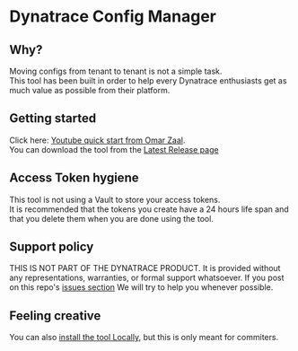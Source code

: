 # Dynatrace Config Manager

## Why?
Moving configs from tenant to tenant is not a simple task.
<br>This tool has been built in order to help every Dynatrace enthusiasts get as much value as possible from their platform.

## Getting started
Click here: [Youtube quick start from Omar Zaal](https://www.youtube.com/watch?v=h__0826oJ5o).
<br>You can download the tool from the [Latest Release page](https://github.com/dcryans/Dynatrace-Config-Manager/releases/latest)

## Access Token hygiene
This tool is not using a Vault to store your access tokens.
<br>It is recommended that the tokens you create have a 24 hours life span and that you delete them when you are done using the tool.

## Support policy
THIS IS NOT PART OF THE DYNATRACE PRODUCT. It is provided without any representations, warranties, or formal support whatsoever. If you post on this repo's [issues section](https://github.com/dcryans/Dynatrace-Config-Manager/issues) We will try to help you whenever possible.

## Feeling creative
You can also [install the tool Locally](https://github.com/dcryans/Dynatrace-Config-Manager/blob/master/documentation/gifs/Install%20Locally.md), but this is only meant for commiters.
